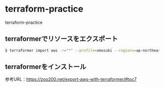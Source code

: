 # terraform-practice
terraform-practice

## terraformerでリソースをエクスポート

```bash
$ terraformer import aws -r="*" --profile=omusubi --regions=ap-northeast-1
```

## terraformerをインストール 

参考URL：https://zoo200.net/export-aws-with-terraformer/#toc7
